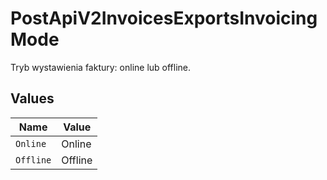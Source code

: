 # PostApiV2InvoicesExportsInvoicingMode

Tryb wystawienia faktury: online lub offline.


## Values

| Name      | Value     |
| --------- | --------- |
| `Online`  | Online    |
| `Offline` | Offline   |